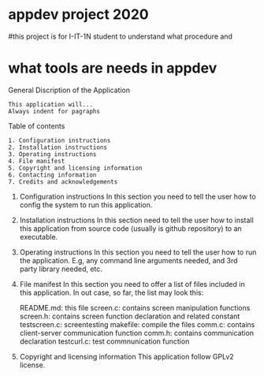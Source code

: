 # appdev project 2020

#this project is for I-IT-1N student to understand what procedure and
# what tools are needs in appdev

General Discription of the Application

	This application will...
	Always indent for pagraphs

Table of contents

	1. Configuration instructions
	2. Installation instructions
	3. Operating instructions
	4. File manifest
	5. Copyright and licensing information
	6. Contacting information
	7. Credits and acknowledgements

1. Configuration instructions
	In this section you need to tell the user how to config the system
	to run this application.

2. Installation instructions
	In this section need to tell the user how to install this application
	from source code (usually is github repository) to an executable.

3. Operating instructions
	In this section you need to tell the user how to run the application. E.g,
	any command line arguments needed, and 3rd party library needed, etc.

4. File manifest
	In this section you need to offer a list of files included in this 
	application. In out case, so far, the list may look this:

	README.md:		this file
	screen.c:		contains screen manipulation functions
	screen.h:		contains screen function declaration and related constant
	testscreen.c:	screentesting
	makefile:		compile the files
	comm.c:			contains client-server communication function
	comm.h:			contains communication declaration
	testcurl.c:		test commnunication function

5. Copyright and licensing information
	This application follow GPLv2 license.
